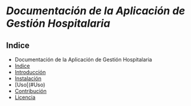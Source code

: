 # ***Documentación de la Aplicación de Gestión Hospitalaria***

## Indice
+ Documentación de la Aplicación de Gestión Hospitalaria
+ [Indice](#Indice)
+ [Introducción](#Introducción)
+ [Instalación](#Instalación)
+ [Uso[(#Uso)
+ [Contribución](#Contribución)
+ [Licencia](#Licencia)
